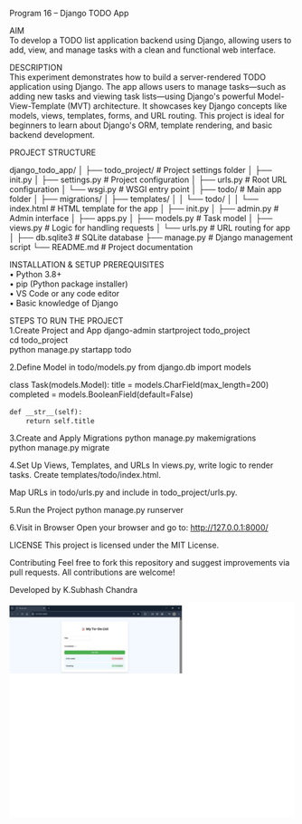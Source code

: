 Program 16 – Django TODO App

AIM  
To develop a TODO list application backend using Django, allowing users to add, view, and manage tasks with a clean and functional web interface.

DESCRIPTION  
This experiment demonstrates how to build a server-rendered TODO application using Django. The app allows users to manage tasks—such as adding new tasks and viewing task lists—using Django's powerful Model-View-Template (MVT) architecture. It showcases key Django concepts like models, views, templates, forms, and URL routing. This project is ideal for beginners to learn about Django's ORM, template rendering, and basic backend development.

PROJECT STRUCTURE  

django_todo_app/
│
├── todo_project/ # Project settings folder
│ ├── init.py
│ ├── settings.py # Project configuration
│ ├── urls.py # Root URL configuration
│ └── wsgi.py # WSGI entry point
│
├── todo/ # Main app folder
│ ├── migrations/
│ ├── templates/
│ │ └── todo/
│ │ └── index.html # HTML template for the app
│ ├── init.py
│ ├── admin.py # Admin interface
│ ├── apps.py
│ ├── models.py # Task model
│ ├── views.py # Logic for handling requests
│ └── urls.py # URL routing for app
│
├── db.sqlite3 # SQLite database
├── manage.py # Django management script
└── README.md # Project documentation

 
 
INSTALLATION & SETUP PREREQUISITES  
•	Python 3.8+  
•	pip (Python package installer)  
•	VS Code or any code editor  
•	Basic knowledge of Django  

STEPS TO RUN THE PROJECT  
1.Create Project and App
django-admin startproject todo_project  
cd todo_project  
python manage.py startapp todo  

2.Define Model in todo/models.py
from django.db import models

class Task(models.Model):
    title = models.CharField(max_length=200)
    completed = models.BooleanField(default=False)

    def __str__(self):
        return self.title

3.Create and Apply Migrations
python manage.py makemigrations  
python manage.py migrate

4.Set Up Views, Templates, and URLs
In views.py, write logic to render tasks.
Create templates/todo/index.html.

Map URLs in todo/urls.py and include in todo_project/urls.py.

5.Run the Project
python manage.py runserver

6.Visit in Browser
Open your browser and go to:
http://127.0.0.1:8000/


LICENSE
This project is licensed under the MIT License.

Contributing
Feel free to fork this repository and suggest improvements via pull requests. All contributions are welcome!

Developed by
 K.Subhash Chandra

![alt text](image.png)
